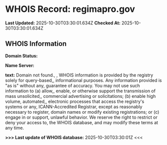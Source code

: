 # WHOIS Record: regimapro.gov

**Last Updated:** 2025-10-30T03:30:01.634Z
**Checked At:** 2025-10-30T03:30:01.634Z

## WHOIS Information

**Domain Status:** 

**Name Server:** 

**text:** Domain not found., , WHOIS information is provided by the registry solely for query-based,, informational purposes. Any information provided is "as is" without any, guarantee of accuracy. You may not use such information to (a) allow,, enable, or otherwise support the transmission of mass unsolicited,, commercial advertising or solicitations; (b) enable high volume, automated,, electronic processes that access the registry's systems or any, ICANN-Accredited Registrar, except as reasonably necessary to register, domain names or modify existing registrations; or (c) engage in or support, unlawful behavior. We reserve the right to restrict or deny your access to, the WHOIS database, and may modify these terms at any time.

**>>> Last update of WHOIS database:** 2025-10-30T03:30:01Z <<<


